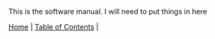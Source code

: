 
This is the software manual. I will need to put things in here





[Home](README.md) |
[Table of Contents](TableOfContents.md) |
